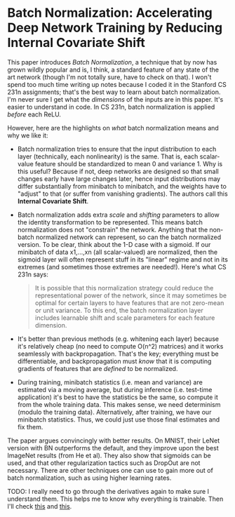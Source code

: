 # Batch Normalization: Accelerating Deep Network Training by Reducing Internal Covariate Shift

This paper introduces *Batch Normalization*, a technique that by now has grown
wildly popular and is, I think, a standard feature of any state of the art
network (though I'm not totally sure, have to check on that). I won't spend too
much time writing up notes because I coded it in the Stanford CS 231n
assignments; that's the best way to learn about batch normalization. I'm never
sure I get what the *dimensions* of the inputs are in this paper. It's easier to
understand in code. In CS 231n, batch normalization is applied *before* each
ReLU.

However, here are the highlights on *what* batch normalization means and why we
like it:

- Batch normalization tries to ensure that the input distribution to each layer
  (technically, each nonlinearity) is the same. That is, each scalar-value
  feature should be standardized to mean 0 and variance 1. Why is this useful?
  Because if not, deep networks are designed so that small changes early have
  large changes later, hence input distributions may differ substantially from
  minibatch to minibatch, and the weights have to "adjust" to that (or suffer
  from vanishing gradients). The authors call this **Internal Covariate Shift**.

- Batch normalization adds extra *scale* and *shifting* parameters to allow the
  identity transformation to be represented. This means batch normalization does
  not "constrain" the network. Anything that the non-batch normalized network
  can represent, so can the batch normalized version. To be clear, think about
  the 1-D case with a sigmoid. If our minibatch of data x1,...,xn (all
  scalar-valued) are normalized, then the sigmoid layer will often represent
  stuff in its "linear" regime and not in its extremes (and sometimes those
  extremes are needed!). Here's what CS 231n says:

  > It is possible that this normalization strategy could reduce the
  > representational power of the network, since it may sometimes be optimal for
  > certain layers to have features that are not zero-mean or unit variance. To
  > this end, the batch normalization layer includes learnable shift and scale
  > parameters for each feature dimension.

- It's better than previous methods (e.g. whitening each layer) because it's
  relatively cheap (no need to compute O(n^2) matrices) and it works seamlessly
  with backpropagation. That's the key; everything must be differentiable, and
  backpropagation must *know* that it is computing gradients of features that
  are *defined* to be normalized.

- During training, minibatch statistics (i.e. mean and variance) are estimated
  via a moving average, but during inference (i.e. test-time application) it's
  best to have the statistics be the same, so compute it from the whole training
  data. This makes sense, we need determinism (modulo the training data).
  Alternatively, after training, we have our minibatch statistics. Thus, we
  could just use those final estimates and fix them.

The paper argues convincingly with better results. On MNIST, their LeNet version
with BN outperforms the default, and they improve upon the best ImageNet
results (from He et al). They also show that sigmoids can be used, and that
other regularization tactics such as DropOut are not necessary. There are other
techniques one can use to gain more out of batch normalization, such as using
higher learning rates.

TODO: I really need to go through the derivatives again to make sure I
understand them. This helps me to know why everything is trainable. Then I'll
check [this][1] and [this][2].

[1]:https://kratzert.github.io/2016/02/12/understanding-the-gradient-flow-through-the-batch-normalization-layer.html
[2]:https://kevinzakka.github.io/2016/09/14/batch_normalization/
